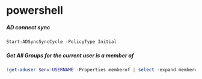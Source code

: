 # powershell
##### AD connect sync
```powershell
Start-ADSyncSyncCycle -PolicyType Initial
```
##### Get All Groups for the current user is a member of
```powershell
(get-aduser $env:USERNAME -Properties memberof | select -expand memberof | get-adgroup) | select Name,groupscope | sort name
```
